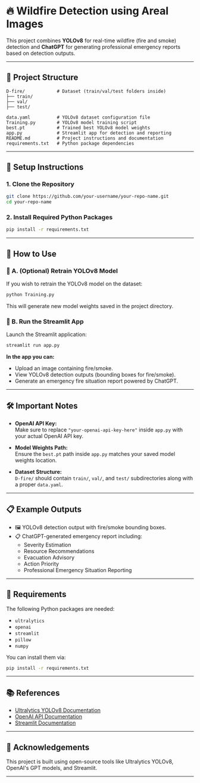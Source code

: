 # 🔥 Wildfire Detection using Areal Images

This project combines **YOLOv8** for real-time wildfire (fire and smoke) detection and **ChatGPT** for generating professional emergency reports based on detection outputs.

---

## 📂 Project Structure

```
D-fire/            # Dataset (train/val/test folders inside)
├── train/
├── val/
├── test/

data.yaml          # YOLOv8 dataset configuration file
Training.py        # YOLOv8 model training script
best.pt            # Trained best YOLOv8 model weights
app.py             # Streamlit app for detection and reporting
README.md          # Project instructions and documentation
requirements.txt   # Python package dependencies
```

---

## 🚀 Setup Instructions

### 1. Clone the Repository

```bash
git clone https://github.com/your-username/your-repo-name.git
cd your-repo-name
```

### 2. Install Required Python Packages

```bash
pip install -r requirements.txt
```

---

## 🎯 How to Use

### 🔹 A. (Optional) Retrain YOLOv8 Model

If you wish to retrain the YOLOv8 model on the dataset:

```bash
python Training.py
```

This will generate new model weights saved in the project directory.

### 🔹 B. Run the Streamlit App

Launch the Streamlit application:

```bash
streamlit run app.py
```

**In the app you can:**
- Upload an image containing fire/smoke.
- View YOLOv8 detection outputs (bounding boxes for fire/smoke).
- Generate an emergency fire situation report powered by ChatGPT.

---

## 🛠 Important Notes

- **OpenAI API Key:**  
  Make sure to replace `"your-openai-api-key-here"` inside `app.py` with your actual OpenAI API key.

- **Model Weights Path:**  
  Ensure the `best.pt` path inside `app.py` matches your saved model weights location.

- **Dataset Structure:**  
  `D-fire/` should contain `train/`, `val/`, and `test/` subdirectories along with a proper `data.yaml`.

---

## 📋 Example Outputs

- 🖼️ YOLOv8 detection output with fire/smoke bounding boxes.
- 📋 ChatGPT-generated emergency report including:
  - Severity Estimation
  - Resource Recommendations
  - Evacuation Advisory
  - Action Priority
  - Professional Emergency Situation Reporting

---

## 📄 Requirements

The following Python packages are needed:

- `ultralytics`
- `openai`
- `streamlit`
- `pillow`
- `numpy`

You can install them via:

```bash
pip install -r requirements.txt
```

---

## 📚 References

- [Ultralytics YOLOv8 Documentation](https://docs.ultralytics.com/)
- [OpenAI API Documentation](https://platform.openai.com/docs/)
- [Streamlit Documentation](https://docs.streamlit.io/)

---

## 💬 Acknowledgements

This project is built using open-source tools like Ultralytics YOLOv8, OpenAI's GPT models, and Streamlit.

---
